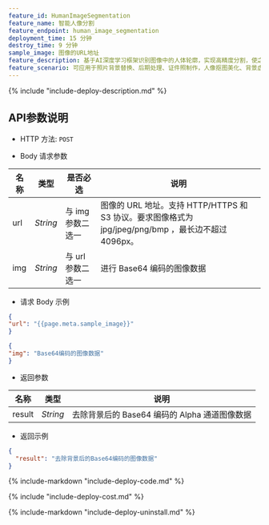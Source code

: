 ```yaml
---
feature_id: HumanImageSegmentation
feature_name: 智能人像分割
feature_endpoint: human_image_segmentation
deployment_time: 15 分钟
destroy_time: 9 分钟
sample_image: 图像的URL地址
feature_description: 基于AI深度学习框架识别图像中的人体轮廓，实现高精度分割，使之与背景进行分离。
feature_scenario: 可应用于照片背景替换、后期处理、证件照制作，人像抠图美化、背景虚化等多种场景。
---
```


{%
  include "include-deploy-description.md"
%}

## API参数说明

- HTTP 方法: `POST`

- Body 请求参数

| **名称**  | **类型**  | **是否必选** |  **说明**  |
|----------|-----------|------------|------------|
| url | *String* |与 img 参数二选一|图像的 URL 地址。支持 HTTP/HTTPS 和 S3 协议。要求图像格式为 jpg/jpeg/png/bmp ，最长边不超过 4096px。|
| img | *String* |与 url 参数二选一|进行 Base64 编码的图像数据|

- 请求 Body 示例

``` json
{
"url": "{{page.meta.sample_image}}"
}
```

``` json
{
"img": "Base64编码的图像数据"
}
```

- 返回参数

| **名称**  | **类型**  |  **说明**  |
|----------|-----------|------------|
|result    |*String*   |去除背景后的 Base64 编码的 Alpha 通道图像数据|

- 返回示例

``` json
{
  "result": "去除背景后的Base64编码的图像数据"
}
```

{%
  include-markdown "include-deploy-code.md"
%}

{%
  include "include-deploy-cost.md"
%}

{%
  include-markdown "include-deploy-uninstall.md"
%}
